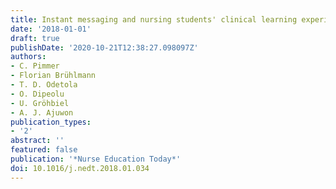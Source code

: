 ```yaml
---
title: Instant messaging and nursing students' clinical learning experience
date: '2018-01-01'
draft: true
publishDate: '2020-10-21T12:38:27.098097Z'
authors:
- C. Pimmer
- Florian Brühlmann
- T. D. Odetola
- O. Dipeolu
- U. Gröhbiel
- A. J. Ajuwon
publication_types:
- '2'
abstract: ''
featured: false
publication: '*Nurse Education Today*'
doi: 10.1016/j.nedt.2018.01.034
---
```


